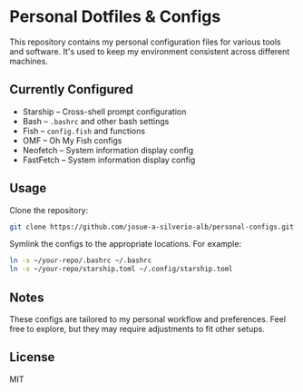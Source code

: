 # Personal Dotfiles & Configs

This repository contains my personal configuration files for various tools and software. It's used to keep my environment consistent across different machines.

## Currently Configured

- Starship – Cross-shell prompt configuration
- Bash – `.bashrc` and other bash settings
- Fish – `config.fish` and functions
- OMF – Oh My Fish configs
- Neofetch – System information display config
- FastFetch – System information display config

## Usage

Clone the repository:

```bash
git clone https://github.com/josue-a-silverio-alb/personal-configs.git
```

Symlink the configs to the appropriate locations. For example:

```bash
ln -s ~/your-repo/.bashrc ~/.bashrc
ln -s ~/your-repo/starship.toml ~/.config/starship.toml
```

## Notes

These configs are tailored to my personal workflow and preferences. Feel free to explore, but they may require adjustments to fit other setups.

## License

MIT
